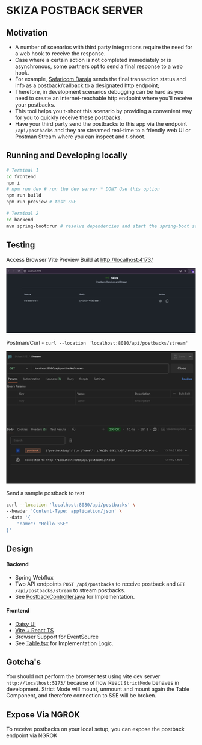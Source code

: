# SKIZA POSTBACK SERVER

## Motivation

- A number of scenarios with third party integrations require the need for a web hook to receive the response.
- Case where a certain action is not completed immediately or is asynchronous, some partners opt to send a final response to a web hook.
- For example, [Safaricom Daraja](https://developer.safaricom.co.ke/) sends the final transaction status and info as a postback/callback to a designated http endpoint; 
- Therefore, in development scenarios debugging can be hard as you need to create an internet-reachable http endpoint where you'll receive your postbacks.
- This tool helps you t-shoot this scenario by providing a convenient way for you to quickly receive these postbacks.
- Have your third party send the postbacks to this app via the endpoint `/api/postbacks` and they are streamed real-time to a friendly web UI or Postman Stream where you can inspect and t-shoot.

## Running and Developing locally

```sh
# Terminal 1
cd frontend
npm i
# npm run dev # run the dev server * DONT Use this option
npm run build
npm run preview # test SSE
```

```sh
# Terminal 2
cd backend
mvn spring-boot:run # resolve dependencies and start the spring-boot server
```

## Testing

Access Browser Vite Preview Build at [http://localhost:4173/]( http://localhost:4173/)

![A Screenshot of the Running Frontend on Browser](https://github.com/ItsCosmas/skiza-sse/blob/main/demo/web.png) <br />

Postman/Curl - `curl --location 'localhost:8080/api/postbacks/stream'`

![A Screenshot of testing on Postman](https://github.com/ItsCosmas/skiza-sse/blob/main/demo/postman.png) <br />

Send a sample postback to test

```sh
curl --location 'localhost:8080/api/postbacks' \
--header 'Content-Type: application/json' \
--data '{
    "name": "Hello SSE"
}'
```


## Design

#### Backend

- Spring Webflux
- Two API endpoints `POST /api/postbacks` to receive postback and `GET /api/postbacks/stream` to stream postbacks.
- See [PostbackController.java](https://github.com/ItsCosmas/skiza-sse/blob/main/backend/src/main/java/dev/cozy/skizasse/PostbackController.java) for Implementation.

#### Frontend

- [Daisy UI](https://daisyui.com/)
- [Vite + React TS](https://vite.dev/guide/)
- Browser Support for EventSource
- See [Table.tsx](https://github.com/ItsCosmas/skiza-sse/blob/main/frontend/src/components/table/Table.tsx) for Implementation Logic.

## Gotcha's
You should not perform the browser test using vite dev server `http://localhost:5173/` because of how React `StrictMode` behaves in development. 
Strict Mode will mount, unmount and mount again the Table Component, and therefore connection to SSE will be broken.

## Expose Via NGROK
To receive postbacks on your local setup, you can expose the postback endpoint via NGROK